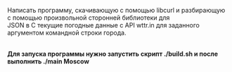Написать программу, скачивающую с помощью libcurl и разбирающую с помощью произвольной сторонней библиотеки для \
JSON в C текущие погодные данные с API wttr.in для заданного аргументом командной строки города.

\
**Для запуска программы нужно запустить скрипт ./build.sh и после выполнить ./main Moscow**
